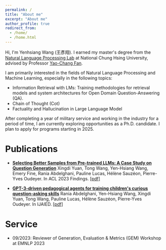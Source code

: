 ```yaml
---
permalink: /
title: "About me"
excerpt: "About me"
author_profile: true
redirect_from: 
  - /home/
  - /home.html
---
```


Hi, I'm Yenhsiang Wang (王彥翔). I earned my master's degree from the [Natural Language Processing Lab](https://nlpnchu.org/) at National Chung Hsing University, advised by  Professor [Yao-Chang Fan](https://yfan.nlpnchu.org/). 

I am primarily interested in the fields of Natural Language Processing and Machine Learning, especially in the following topics:
- Information Retrieval with LMs: Training methodologies for retrieval models and system architectures for Open Domain Question-Answering (QA).
- Chain of Thought (Cot)
- Factuality and Hallucination in Large Language Model

After completing a year of military service and working in the industry for a period of time, I am currently exploring opportunities as a Ph.D. candidate. I plan to apply for programs starting in 2025.

# Publications

- **[Selecting Better Samples from Pre-trained LLMs: A Case Study on Question Generation](https://arxiv.org/abs/2209.11000)** Xingdi Yuan, Tong Wang, Yen-Hsiang Wang, Emery Fine, Rania Abdelghani, Pauline Lucas, Hélène Sauzéon, Pierre-Yves Oudeyer. In ACL 2023 Findings. [[pdf]](https://arxiv.org/pdf/2209.11000.pdf)


- **[GPT-3-driven pedagogical agents for training children's curious question-asking skills](https://arxiv.org/pdf/2211.14228.pdf)** Rania Abdelghani, Yen-Hsiang Wang, Xingdi Yuan, Tong Wang, Pauline Lucas, Hélène Sauzéon, Pierre-Yves Oudeyer. In IJAIED. [[pdf]](https://arxiv.org/pdf/2211.14228.pdf)

# Service
* 09/2023: Reviewer of Generation, Evaluation & Metrics (GEM) Workshop  at EMNLP 2023
